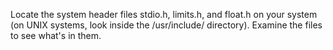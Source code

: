 Locate the system header files stdio.h, limits.h, and float.h on your system
(on UNIX systems, look inside the /usr/include/ directory). Examine the files
to see what's in them.

